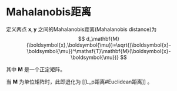 # Mahalanobis距离

定义两点 $\mathbf{x},\mathbf{y}$ 之间的Mahalanobis距离(Mahalanobis distance)为
$$ d_\mathbf{M}(\boldsymbol{x},\boldsymbol{\mu})=\sqrt{(\boldsymbol{x}-\boldsymbol{\mu})^\mathsf{T}\mathbf{M}(\boldsymbol{x}-\boldsymbol{\mu})} $$

其中 $\mathbf{M}$ 是一个正定矩阵。

当 $\mathbf{M}$ 为单位矩阵时，此即退化为 [[L_p距离#Euclidean距离]] 。